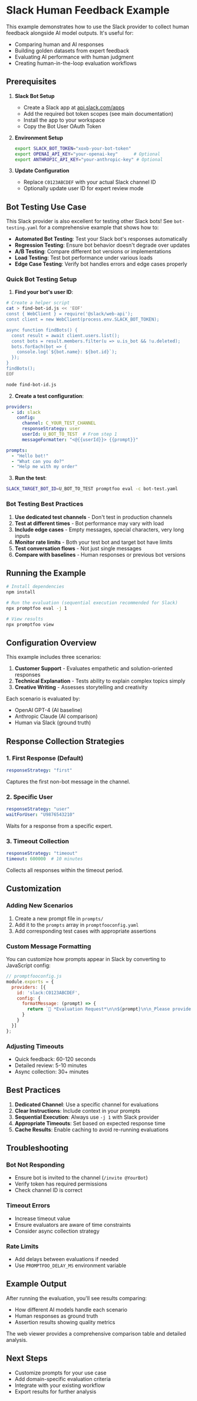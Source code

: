 # Slack Human Feedback Example

This example demonstrates how to use the Slack provider to collect human feedback alongside AI model outputs. It's useful for:

- Comparing human and AI responses
- Building golden datasets from expert feedback
- Evaluating AI performance with human judgment
- Creating human-in-the-loop evaluation workflows

## Prerequisites

1. **Slack Bot Setup**
   - Create a Slack app at [api.slack.com/apps](https://api.slack.com/apps)
   - Add the required bot token scopes (see main documentation)
   - Install the app to your workspace
   - Copy the Bot User OAuth Token

2. **Environment Setup**
   ```bash
   export SLACK_BOT_TOKEN="xoxb-your-bot-token"
   export OPENAI_API_KEY="your-openai-key"      # Optional
   export ANTHROPIC_API_KEY="your-anthropic-key" # Optional
   ```

3. **Update Configuration**
   - Replace `C0123ABCDEF` with your actual Slack channel ID
   - Optionally update user ID for expert review mode

## Bot Testing Use Case

This Slack provider is also excellent for testing other Slack bots! See `bot-testing.yaml` for a comprehensive example that shows how to:

- **Automated Bot Testing**: Test your Slack bot's responses automatically
- **Regression Testing**: Ensure bot behavior doesn't degrade over updates  
- **A/B Testing**: Compare different bot versions or implementations
- **Load Testing**: Test bot performance under various loads
- **Edge Case Testing**: Verify bot handles errors and edge cases properly

### Quick Bot Testing Setup

1. **Find your bot's user ID**:
```bash
# Create a helper script
cat > find-bot-id.js << 'EOF'
const { WebClient } = require('@slack/web-api');
const client = new WebClient(process.env.SLACK_BOT_TOKEN);

async function findBots() {
  const result = await client.users.list();
  const bots = result.members.filter(u => u.is_bot && !u.deleted);
  bots.forEach(bot => {
    console.log(`${bot.name}: ${bot.id}`);
  });
}
findBots();
EOF

node find-bot-id.js
```

2. **Create a test configuration**:
```yaml
providers:
  - id: slack
    config:
      channel: C_YOUR_TEST_CHANNEL
      responseStrategy: user
      userId: U_BOT_TO_TEST  # From step 1
      messageFormatter: "<@{{userId}}> {{prompt}}"

prompts:
  - "Hello bot!"
  - "What can you do?"
  - "Help me with my order"
```

3. **Run the test**:
```bash
SLACK_TARGET_BOT_ID=U_BOT_TO_TEST promptfoo eval -c bot-test.yaml
```

### Bot Testing Best Practices

1. **Use dedicated test channels** - Don't test in production channels
2. **Test at different times** - Bot performance may vary with load
3. **Include edge cases** - Empty messages, special characters, very long inputs
4. **Monitor rate limits** - Both your test bot and target bot have limits
5. **Test conversation flows** - Not just single messages
6. **Compare with baselines** - Human responses or previous bot versions

## Running the Example

```bash
# Install dependencies
npm install

# Run the evaluation (sequential execution recommended for Slack)
npx promptfoo eval -j 1

# View results
npx promptfoo view
```

## Configuration Overview

This example includes three scenarios:

1. **Customer Support** - Evaluates empathetic and solution-oriented responses
2. **Technical Explanation** - Tests ability to explain complex topics simply
3. **Creative Writing** - Assesses storytelling and creativity

Each scenario is evaluated by:
- OpenAI GPT-4 (AI baseline)
- Anthropic Claude (AI comparison)
- Human via Slack (ground truth)

## Response Collection Strategies

### 1. First Response (Default)
```yaml
responseStrategy: "first"
```
Captures the first non-bot message in the channel.

### 2. Specific User
```yaml
responseStrategy: "user"
waitForUser: "U9876543210"
```
Waits for a response from a specific expert.

### 3. Timeout Collection
```yaml
responseStrategy: "timeout"
timeout: 600000  # 10 minutes
```
Collects all responses within the timeout period.

## Customization

### Adding New Scenarios

1. Create a new prompt file in `prompts/`
2. Add it to the `prompts` array in `promptfooconfig.yaml`
3. Add corresponding test cases with appropriate assertions

### Custom Message Formatting

You can customize how prompts appear in Slack by converting to JavaScript config:

```javascript
// promptfooconfig.js
module.exports = {
  providers: [{
    id: 'slack:C0123ABCDEF',
    config: {
      formatMessage: (prompt) => {
        return `🤖 *Evaluation Request*\n\n${prompt}\n\n_Please provide your response_`;
      }
    }
  }]
};
```

### Adjusting Timeouts

- Quick feedback: 60-120 seconds
- Detailed review: 5-10 minutes
- Async collection: 30+ minutes

## Best Practices

1. **Dedicated Channel**: Use a specific channel for evaluations
2. **Clear Instructions**: Include context in your prompts
3. **Sequential Execution**: Always use `-j 1` with Slack provider
4. **Appropriate Timeouts**: Set based on expected response time
5. **Cache Results**: Enable caching to avoid re-running evaluations

## Troubleshooting

### Bot Not Responding
- Ensure bot is invited to the channel (`/invite @YourBot`)
- Verify token has required permissions
- Check channel ID is correct

### Timeout Errors
- Increase timeout value
- Ensure evaluators are aware of time constraints
- Consider async collection strategy

### Rate Limits
- Add delays between evaluations if needed
- Use `PROMPTFOO_DELAY_MS` environment variable

## Example Output

After running the evaluation, you'll see results comparing:
- How different AI models handle each scenario
- Human responses as ground truth
- Assertion results showing quality metrics

The web viewer provides a comprehensive comparison table and detailed analysis.

## Next Steps

- Customize prompts for your use case
- Add domain-specific evaluation criteria
- Integrate with your existing workflow
- Export results for further analysis 